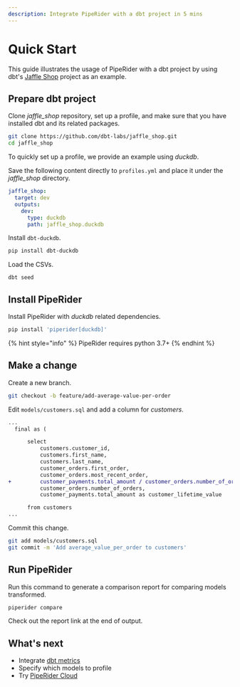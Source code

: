 ```yaml
---
description: Integrate PipeRider with a dbt project in 5 mins
---
```


# Quick Start

This guide illustrates the usage of PipeRider with a dbt project by using dbt's [Jaffle Shop](https://github.com/dbt-labs/jaffle\_shop) project as an example.

## Prepare dbt project

Clone _jaffle\_shop_ repository, set up a profile, and make sure that you have installed dbt and its related packages.

```bash
git clone https://github.com/dbt-labs/jaffle_shop.git
cd jaffle_shop
```

To quickly set up a profile, we provide an example using _duckdb_.

Save the following content directly to `profiles.yml` and place it under the _jaffle\_shop_ directory.

```yaml
jaffle_shop:
  target: dev
  outputs:
    dev:
      type: duckdb
      path: jaffle_shop.duckdb
```

Install `dbt-duckdb`.

```bash
pip install dbt-duckdb
```

Load the CSVs.

```
dbt seed
```

## Install PipeRider

Install PipeRider with _duckdb_ related dependencies.

```bash
pip install 'piperider[duckdb]'
```

{% hint style="info" %}
&#x20;PipeRider requires python 3.7+
{% endhint %}

## Make a change

Create a new branch.

```bash
git checkout -b feature/add-average-value-per-order
```

Edit `models/customers.sql` and add a column for _customers_.&#x20;

```diff
...  
  final as (

      select
          customers.customer_id,
          customers.first_name,
          customers.last_name,
          customer_orders.first_order,
          customer_orders.most_recent_order,
+         customer_payments.total_amount / customer_orders.number_of_orders as average_value_per_order,
          customer_orders.number_of_orders,
          customer_payments.total_amount as customer_lifetime_value

      from customers
...
```

Commit this change.

```bash
git add models/customers.sql
git commit -m 'Add average_value_per_order to customers'
```

## Run PipeRider

Run this command to generate a comparison report for comparing models transformed.

```bash
piperider compare
```

Check out the report link at the end of output.





## What's next

* Integrate [dbt metrics](run/metrics.md)
* Specify which models to profile
* Try [PipeRider Cloud](../piperider-cloud/get-started.md)
